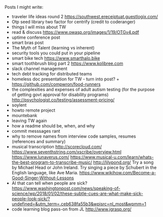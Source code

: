 Posts I might write:
- traveler life ideas round 2 https://southwest.ereceiptuat.guestlogix.com/
- Otp seed library two factor for centrify (credit to coderanger)
- things I will miss about TW
- read & discuss https://www.owasp.org/images/1/19/OTGv4.pdf
- uptime conference post
- smart bras post
- The Myth of Talent (learning vs inherent)
- security tools you could put in your pipeline
- smart bike tech  https://www.smarthalo.bike
- smart toothbrush blog part 2 https://www.kolibree.com
- slack channel management
- tech debt tracking for distributed teams
- homeless doc presentation for TW - turn into post? + https://github.com/compwron/food-runners
- the complexities and expenses of adult autism testing (for the purpose of getting govt approval for disability programs) http://psychologist.co/testing/assessment-pricing/
- soylent
- howto remote project
- mountebank
- leaving TW again
- how a readme should be, when, and why
- commit messsages rant
- why to remove names from interview code samples, resumes (references and summary)
- musical transcription http://scorecloud.com/ https://www.seventhstring.com/xscribe/overview.html https://www.lunaverus.com/ https://www.musical-u.com/learn/whats-the-best-program-to-transcribe-music/  http://lilypond.org/
Try a song by Michael Head or John Ireland. Try singing a piece by Schubert in the English language, like Ave Maria. https://www.wikihow.com/Become-a-Good-Singer-Without-Lessons
- AI that can tell when people are sick? https://www.washingtonpost.com/news/speaking-of-science/wp/2018/01/02/these-subtle-cues-are-what-make-sick-people-look-sick/?undefined=&utm_term=.ceb638fa55b3&wpisrc=nl_most&wpmm=1
- code learning blog pass-on from JL http://www.jgrasp.org/
